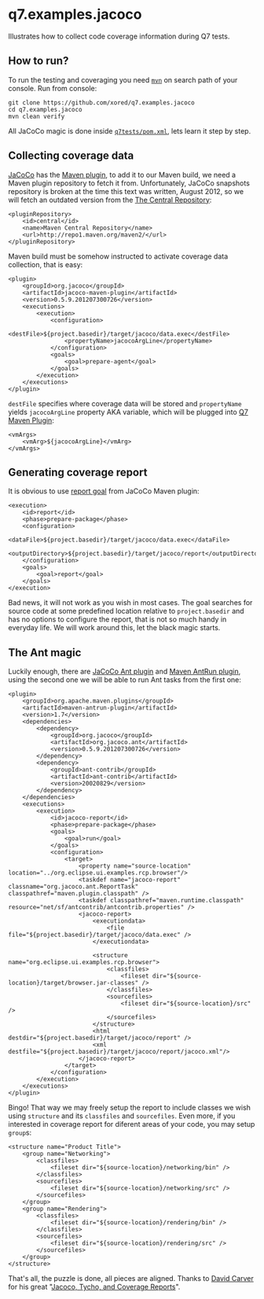 q7.examples.jacoco
==================

Illustrates how to collect code coverage information during Q7 tests.

How to run?
-----------

To run the testing and coveraging you need [`mvn`][maven] on search path of your console. Run from console:

    git clone https://github.com/xored/q7.examples.jacoco
    cd q7.examples.jacoco
    mvn clean verify
    
[maven]: http://maven.apache.org/

All JaCoCo magic is done inside [`q7tests/pom.xml`][pom], lets learn it step by step.

Collecting coverage data
------------------------

[pom]: https://github.com/xored/q7.examples.jacoco/blob/master/q7tests/pom.xml

[JaCoCo][jacoco] has the [Maven plugin][maven-plugin], to add it to our Maven build, we need a Maven plugin repository to fetch it from. Unfortunately, JaCoCo snapshots repository is broken at the time this text was written, August 2012, so we will fetch an outdated version from the [The Central Repository][central-repo]:

    <pluginRepository>
        <id>central</id>
        <name>Maven Central Repository</name>
        <url>http://repo1.maven.org/maven2/</url>
    </pluginRepository>

[jacoco]: http://www.eclemma.org/jacoco/
[maven-plugin]: http://www.eclemma.org/jacoco/trunk/doc/maven.html
[central-repo]: http://search.maven.org/#search|ga|1|g%3Aorg.jacoco

Maven build must be somehow instructed to activate coverage data collection, that is easy:

    <plugin>
        <groupId>org.jacoco</groupId>
        <artifactId>jacoco-maven-plugin</artifactId>
        <version>0.5.9.201207300726</version>
		<executions>
			<execution>
                <configuration>
                    <destFile>${project.basedir}/target/jacoco/data.exec</destFile>
                    <propertyName>jacocoArgLine</propertyName>
                </configuration>
				<goals>
					<goal>prepare-agent</goal>
				</goals>
			</execution>
		</executions>
    </plugin>

`destFile` specifies where coverage data will be stored and `propertyName` yields `jacocoArgLine` property AKA variable, which will be plugged into [Q7 Maven Plugin][q7-plugin]:

    <vmArgs>
        <vmArg>${jacocoArgLine}</vmArg>
    </vmArgs>

[q7-plugin]: http://help.xored.com/display/Q7/Q7+Maven+Plugin

Generating coverage report
--------------------------

It is obvious to use [report goal][report-goal] from JaCoCo Maven plugin:

	<execution>
		<id>report</id>
		<phase>prepare-package</phase>
		<configuration>
			<dataFile>${project.basedir}/target/jacoco/data.exec</dataFile>
			<outputDirectory>${project.basedir}/target/jacoco/report</outputDirectory>
		</configuration>
		<goals>
			<goal>report</goal>
		</goals>
	</execution>

Bad news, it will not work as you wish in most cases. The goal searches for source code at some predefined location relative to `project.basedir` and has no options to configure the report, that is not so much handy in everyday life. We will work around this, let the black magic starts.

[report-goal]: http://www.eclemma.org/jacoco/trunk/doc/report-mojo.html

The Ant magic
-------------

Luckily enough, there are [JaCoCo Ant plugin][jacoco-ant] and [Maven AntRun plugin][maven-ant], using the second one we will be able to run Ant tasks from the first one:

    <plugin>
        <groupId>org.apache.maven.plugins</groupId>
        <artifactId>maven-antrun-plugin</artifactId>
        <version>1.7</version>
        <dependencies>
            <dependency>
                <groupId>org.jacoco</groupId>
                <artifactId>org.jacoco.ant</artifactId>
                <version>0.5.9.201207300726</version>
            </dependency>
            <dependency>
                <groupId>ant-contrib</groupId>
                <artifactId>ant-contrib</artifactId>
                <version>20020829</version>
            </dependency>
        </dependencies>
        <executions>
            <execution>
                <id>jacoco-report</id>
                <phase>prepare-package</phase>
                <goals>
                    <goal>run</goal>
                </goals>
                <configuration>
                    <target>
                        <property name="source-location" location="../org.eclipse.ui.examples.rcp.browser"/>
                        <taskdef name="jacoco-report" classname="org.jacoco.ant.ReportTask" classpathref="maven.plugin.classpath" />
                        <taskdef classpathref="maven.runtime.classpath" resource="net/sf/antcontrib/antcontrib.properties" />
                        <jacoco-report>
                            <executiondata>
                                <file file="${project.basedir}/target/jacoco/data.exec" />
                            </executiondata>

                            <structure name="org.eclipse.ui.examples.rcp.browser">
                                <classfiles>
                                    <fileset dir="${source-location}/target/browser.jar-classes" />
                                </classfiles>
                                <sourcefiles>
                                    <fileset dir="${source-location}/src" />
                                </sourcefiles>
                            </structure>
                            <html destdir="${project.basedir}/target/jacoco/report" />
                            <xml destfile="${project.basedir}/target/jacoco/report/jacoco.xml"/>
                        </jacoco-report>
                    </target>
                </configuration>
            </execution>
        </executions>
    </plugin>

Bingo! That way we may freely setup the report to include classes we wish using `structure` and its `classfiles` and `sourcefiles`. Even more, if you interested in coverage report for diferent areas of your code, you may setup `group`s:

	<structure name="Product Title">
	    <group name="Networking">
	        <classfiles>
	            <fileset dir="${source-location}/networking/bin" />
	        </classfiles>
	        <sourcefiles>
	            <fileset dir="${source-location}/networking/src" />
	        </sourcefiles>
	    </group>    
	    <group name="Rendering">
	        <classfiles>
	            <fileset dir="${source-location}/rendering/bin" />
	        </classfiles>
	        <sourcefiles>
	            <fileset dir="${source-location}/rendering/src" />
	        </sourcefiles>
	    </group>    
	</structure>

That's all, the puzzle is done, all pieces are aligned. Thanks to [David Carver][david] for his great "[Jacoco, Tycho, and Coverage Reports][article]".

[jacoco-ant]: http://www.eclemma.org/jacoco/trunk/doc/ant.html
[maven-ant]: http://maven.apache.org/plugins/maven-antrun-plugin/
[david]: http://intellectualcramps.wordpress.com/about/
[article]: http://intellectualcramps.wordpress.com/2012/03/22/jacoco-tycho-and-coverage-reports/